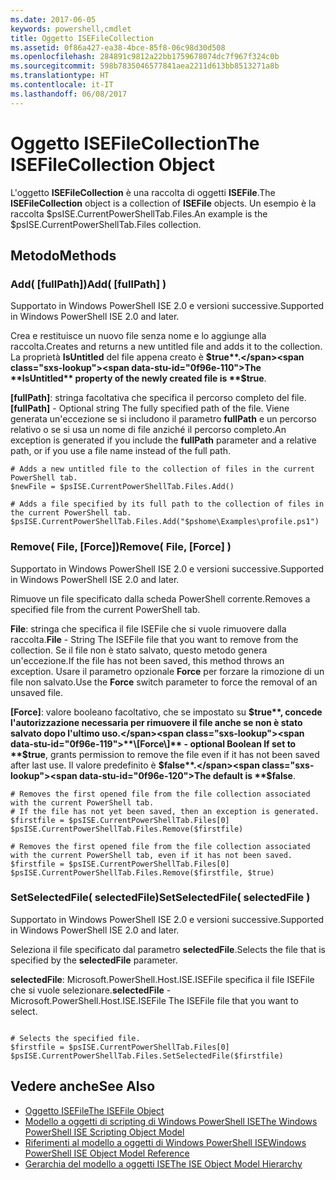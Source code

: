 ```yaml
---
ms.date: 2017-06-05
keywords: powershell,cmdlet
title: Oggetto ISEFileCollection
ms.assetid: 0f86a427-ea38-4bce-85f8-06c98d30d508
ms.openlocfilehash: 284891c9812a22bb1759678074dc7f967f324c0b
ms.sourcegitcommit: 598b7835046577841aea2211d613bb8513271a8b
ms.translationtype: HT
ms.contentlocale: it-IT
ms.lasthandoff: 06/08/2017
---
```

# <a name="the-isefilecollection-object"></a><span data-ttu-id="0f96e-103">Oggetto ISEFileCollection</span><span class="sxs-lookup"><span data-stu-id="0f96e-103">The ISEFileCollection Object</span></span>
  <span data-ttu-id="0f96e-104">L'oggetto **ISEFileCollection** è una raccolta di oggetti **ISEFile**.</span><span class="sxs-lookup"><span data-stu-id="0f96e-104">The **ISEFileCollection** object is a collection of **ISEFile** objects.</span></span> <span data-ttu-id="0f96e-105">Un esempio è la raccolta $psISE.CurrentPowerShellTab.Files.</span><span class="sxs-lookup"><span data-stu-id="0f96e-105">An example is the $psISE.CurrentPowerShellTab.Files collection.</span></span>

## <a name="methods"></a><span data-ttu-id="0f96e-106">Metodo</span><span class="sxs-lookup"><span data-stu-id="0f96e-106">Methods</span></span>

### <a name="add-fullpath-"></a><span data-ttu-id="0f96e-107">Add\( \[fullPath\]\)</span><span class="sxs-lookup"><span data-stu-id="0f96e-107">Add\( \[fullPath\] \)</span></span>
  <span data-ttu-id="0f96e-108">Supportato in Windows PowerShell ISE 2.0 e versioni successive.</span><span class="sxs-lookup"><span data-stu-id="0f96e-108">Supported in Windows PowerShell ISE 2.0 and later.</span></span> 

 <span data-ttu-id="0f96e-109">Crea e restituisce un nuovo file senza nome e lo aggiunge alla raccolta.</span><span class="sxs-lookup"><span data-stu-id="0f96e-109">Creates and returns a new untitled file and adds it to the collection.</span></span> <span data-ttu-id="0f96e-110">La proprietà **IsUntitled** del file appena creato è **$true**.</span><span class="sxs-lookup"><span data-stu-id="0f96e-110">The **IsUntitled** property of the newly created file is **$true**.</span></span>

 <span data-ttu-id="0f96e-111">**\[fullPath\]**: stringa facoltativa che specifica il percorso completo del file.</span><span class="sxs-lookup"><span data-stu-id="0f96e-111">**\[fullPath\]** - Optional string The fully specified path of the file.</span></span> <span data-ttu-id="0f96e-112">Viene generata un'eccezione se si includono il parametro **fullPath** e un percorso relativo o se si usa un nome di file anziché il percorso completo.</span><span class="sxs-lookup"><span data-stu-id="0f96e-112">An exception is generated if you include the **fullPath** parameter and a relative path, or if you use a file name instead of the full path.</span></span>

```
# Adds a new untitled file to the collection of files in the current PowerShell tab.
$newFile = $psISE.CurrentPowerShellTab.Files.Add()

# Adds a file specified by its full path to the collection of files in the current PowerShell tab.
$psISE.CurrentPowerShellTab.Files.Add("$pshome\Examples\profile.ps1")

```

### <a name="remove-file-force-"></a><span data-ttu-id="0f96e-113">Remove\( File, \[Force\]\)</span><span class="sxs-lookup"><span data-stu-id="0f96e-113">Remove\( File, \[Force\] \)</span></span>
  <span data-ttu-id="0f96e-114">Supportato in Windows PowerShell ISE 2.0 e versioni successive.</span><span class="sxs-lookup"><span data-stu-id="0f96e-114">Supported in Windows PowerShell ISE 2.0 and later.</span></span> 

 <span data-ttu-id="0f96e-115">Rimuove un file specificato dalla scheda PowerShell corrente.</span><span class="sxs-lookup"><span data-stu-id="0f96e-115">Removes a specified file from the current PowerShell tab.</span></span>

 <span data-ttu-id="0f96e-116">**File**: stringa che specifica il file ISEFile che si vuole rimuovere dalla raccolta.</span><span class="sxs-lookup"><span data-stu-id="0f96e-116">**File** - String The ISEFile file that you want to remove from the collection.</span></span> <span data-ttu-id="0f96e-117">Se il file non è stato salvato, questo metodo genera un'eccezione.</span><span class="sxs-lookup"><span data-stu-id="0f96e-117">If the file has not been saved, this method throws an exception.</span></span> <span data-ttu-id="0f96e-118">Usare il parametro opzionale **Force** per forzare la rimozione di un file non salvato.</span><span class="sxs-lookup"><span data-stu-id="0f96e-118">Use the **Force** switch parameter to force the removal of an unsaved file.</span></span>

 <span data-ttu-id="0f96e-119">**\[Force\]**: valore booleano facoltativo, che se impostato su **$true**, concede l'autorizzazione necessaria per rimuovere il file anche se non è stato salvato dopo l'ultimo uso.</span><span class="sxs-lookup"><span data-stu-id="0f96e-119">**\[Force\]** - optional Boolean If set to **$true**, grants permission to remove the file even if it has not been saved after last use.</span></span> <span data-ttu-id="0f96e-120">Il valore predefinito è **$false**.</span><span class="sxs-lookup"><span data-stu-id="0f96e-120">The default is **$false**.</span></span>

```
# Removes the first opened file from the file collection associated with the current PowerShell tab.
# If the file has not yet been saved, then an exception is generated.
$firstfile = $psISE.CurrentPowerShellTab.Files[0]
$psISE.CurrentPowerShellTab.Files.Remove($firstfile)

# Removes the first opened file from the file collection associated with the current PowerShell tab, even if it has not been saved.
$firstfile = $psISE.CurrentPowerShellTab.Files[0]
$psISE.CurrentPowerShellTab.Files.Remove($firstfile, $true)
```

### <a name="setselectedfile-selectedfile-"></a><span data-ttu-id="0f96e-121">SetSelectedFile\( selectedFile\)</span><span class="sxs-lookup"><span data-stu-id="0f96e-121">SetSelectedFile\( selectedFile \)</span></span>
  <span data-ttu-id="0f96e-122">Supportato in Windows PowerShell ISE 2.0 e versioni successive.</span><span class="sxs-lookup"><span data-stu-id="0f96e-122">Supported in Windows PowerShell ISE 2.0 and later.</span></span> 

 <span data-ttu-id="0f96e-123">Seleziona il file specificato dal parametro **selectedFile**.</span><span class="sxs-lookup"><span data-stu-id="0f96e-123">Selects the file that is specified by the **selectedFile** parameter.</span></span>

 <span data-ttu-id="0f96e-124">**selectedFile**: Microsoft.PowerShell.Host.ISE.ISEFile specifica il file ISEFile che si vuole selezionare.</span><span class="sxs-lookup"><span data-stu-id="0f96e-124">**selectedFile** - Microsoft.PowerShell.Host.ISE.ISEFile The ISEFile file that you want to select.</span></span>

```

# Selects the specified file.
$firstfile = $psISE.CurrentPowerShellTab.Files[0]
$psISE.CurrentPowerShellTab.Files.SetSelectedFile($firstfile)

```

## <a name="see-also"></a><span data-ttu-id="0f96e-125">Vedere anche</span><span class="sxs-lookup"><span data-stu-id="0f96e-125">See Also</span></span>
- [<span data-ttu-id="0f96e-126">Oggetto ISEFile</span><span class="sxs-lookup"><span data-stu-id="0f96e-126">The ISEFile Object</span></span>](The-ISEFile-Object.md) 
- [<span data-ttu-id="0f96e-127">Modello a oggetti di scripting di Windows PowerShell ISE</span><span class="sxs-lookup"><span data-stu-id="0f96e-127">The Windows PowerShell ISE Scripting Object Model</span></span>](The-Windows-PowerShell-ISE-Scripting-Object-Model.md) 
- [<span data-ttu-id="0f96e-128">Riferimenti al modello a oggetti di Windows PowerShell ISE</span><span class="sxs-lookup"><span data-stu-id="0f96e-128">Windows PowerShell ISE Object Model Reference</span></span>](Windows-PowerShell-ISE-Object-Model-Reference.md) 
- [<span data-ttu-id="0f96e-129">Gerarchia del modello a oggetti ISE</span><span class="sxs-lookup"><span data-stu-id="0f96e-129">The ISE Object Model Hierarchy</span></span>](The-ISE-Object-Model-Hierarchy.md)

  
